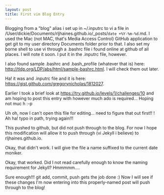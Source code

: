 ```yaml
---
layout: post
title: First vim Blog Entry
---
```


Blogging from a "blog" alias i set up in ~/.inputrc to vi a file in /User/dickie/Documents/rljhaines.github.io/_posts/`date +%Y-%m-%d`.md. I used the Mac (not MAC, that's Media Access Control) GitHub application to get git to my user directory Documents folder prior to that. I also set my borne shell to use vi through a .bashrc file i found online at github of all places. I will note it soon. I put it in the .inputrc file, however. 

I also found sample .bashrc and .bash_profile (whatever that is) here: http://tldp.org/LDP/abs/html/sample-bashrc.html. I will check them out later.

Ha! it was and .inputrc file and it is here: https://gist.github.com/gregorynicholas/1812027.

Earlier I took a brief look at https://try.github.io/levels/1/challenges/10 and
am hoping to post this entry with however much ado is required... Hoping not muc
h :-p

Uh oh, now I can't open this file for editing... need to figure that out first!!
! Ah ha! typo in path, trying again!!!

This pushed to github, but did not push through to the blog. For now I hope this modification will allow it to push through (vi Jekyll i believe) to rljhaines.github.io.

Okay, that didn't work. I will give the file a name suffixed to the current date moniker.

Okay, that worked. Did I not read carefully enough to know the naming requirement for Jekyll? Hmmmmm....

Sure enough!!! git add, commit, push gets the job done :)
Now I will see if these changes I'm now entering into this properly-named post will push through to the blog!
